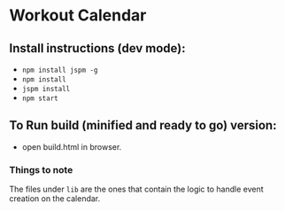 # Workout Calendar

## Install instructions (dev mode):

- `npm install jspm -g`
- `npm install`
- `jspm install`
- `npm start`

## To Run build (minified and ready to go) version:

- open build.html in browser.

### Things to note

The files under `lib` are the ones that contain the logic to handle event creation on the calendar.
